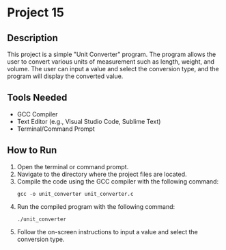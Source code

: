 # Project 15

## Description

This project is a simple "Unit Converter" program. The program allows the user to convert various units of measurement such as length, weight, and volume. The user can input a value and select the conversion type, and the program will display the converted value.

## Tools Needed

- GCC Compiler
- Text Editor (e.g., Visual Studio Code, Sublime Text)
- Terminal/Command Prompt

## How to Run

1. Open the terminal or command prompt.
2. Navigate to the directory where the project files are located.
3. Compile the code using the GCC compiler with the following command:
   ```
   gcc -o unit_converter unit_converter.c
   ```
4. Run the compiled program with the following command:
   ```
   ./unit_converter
   ```
5. Follow the on-screen instructions to input a value and select the conversion type.
